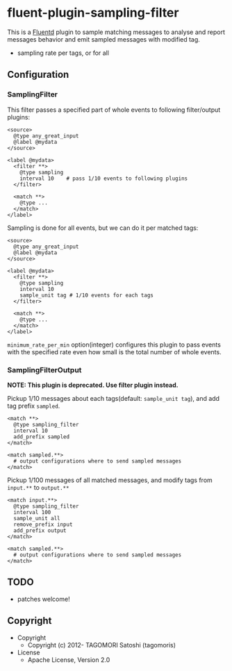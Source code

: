 # fluent-plugin-sampling-filter

This is a [Fluentd](http://fluentd.org) plugin to sample matching messages to analyse and report messages behavior and emit sampled messages with modified tag.

* sampling rate per tags, or for all

## Configuration

### SamplingFilter

This filter passes a specified part of whole events to following filter/output plugins:

    <source>
      @type any_great_input
      @label @mydata
    </source>
    
    <label @mydata>
      <filter **>
        @type sampling
        interval 10    # pass 1/10 events to following plugins
      </filter>
      
      <match **>
        @type ...
      </match>
    </label>

Sampling is done for all events, but we can do it per matched tags:

    <source>
      @type any_great_input
      @label @mydata
    </source>
    
    <label @mydata>
      <filter **>
        @type sampling
        interval 10
        sample_unit tag # 1/10 events for each tags
      </filter>
      
      <match **>
        @type ...
      </match>
    </label>

`minimum_rate_per_min` option(integer) configures this plugin to pass events with the specified rate even how small is the total number of whole events.

### SamplingFilterOutput

**NOTE: This plugin is deprecated. Use filter plugin instead.**

Pickup 1/10 messages about each tags(default: `sample_unit tag`), and add tag prefix `sampled`.

    <match **>
      @type sampling_filter
      interval 10
      add_prefix sampled
    </match>
    
    <match sampled.**>
      # output configurations where to send sampled messages
    </match>

Pickup 1/100 messages of all matched messages, and modify tags from `input.**` to `output.**`

    <match input.**>
      @type sampling_filter
      interval 100
      sample_unit all
      remove_prefix input
      add_prefix output
    </match>
    
    <match sampled.**>
      # output configurations where to send sampled messages
    </match>

## TODO

* patches welcome!

## Copyright

* Copyright
  * Copyright (c) 2012- TAGOMORI Satoshi (tagomoris)
* License
  * Apache License, Version 2.0
